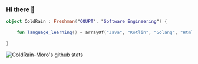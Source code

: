 ### Hi there 👋

~~~kotlin
object ColdRain : Freshman("CQUPT", "Software Engineering") {
    
    fun language_learning() = arrayOf("Java", "Kotlin", "Golang", "Html/CSS", "C++", "JavaScript")
    
}
~~~


![ColdRain-Moro's github stats](https://github-readme-stats.vercel.app/api?username=ColdRain-Moro&show_icons=true&theme=radical)
